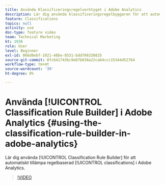 ```yaml
---
title: Använda Klassificeringsregelverktyget i Adobe Analytics
description: Lär dig använda klassificeringsregelbyggaren för att automatiskt tillämpa regelbaserade klassificeringar i Adobe Analytics.
feature: Classifications
topics: null
activity: use
doc-type: feature video
team: Technical Marketing
kt: 1936
role: User
level: Beginner
exl-id: 066d0ebf-1921-48be-8531-bdd766330825
source-git-commit: 8fc641743bc9e07b838a22ca64ccc15344d52764
workflow-type: tm+mt
source-wordcount: '39'
ht-degree: 0%

---
```


# Använda [!UICONTROL Classification Rule Builder] i Adobe Analytics {#using-the-classification-rule-builder-in-adobe-analytics}

Lär dig använda [!UICONTROL Classification Rule Builder] för att automatiskt tillämpa regelbaserad [!UICONTROL classifications] i Adobe Analytics.

>[!VIDEO](https://video.tv.adobe.com/v/3434382?quality=12&learn=on&captions=swe)
